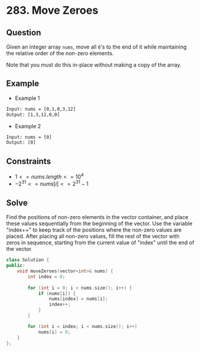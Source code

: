 # 283. Move Zeroes

## Question
Given an integer array `nums`, move all `0`'s to the end of it while maintaining the relative order of the non-zero elements.

Note that you must do this in-place without making a copy of the array.

## Example
* Example 1
```html
Input: nums = [0,1,0,3,12]
Output: [1,3,12,0,0]
```
* Example 2
```html
Input: nums = [0]
Output: [0]
```

## Constraints
* $1 <= nums.length <= 10^4$
* $-2^31 <= nums[i] <= 2^31 - 1$

## Solve
Find the positions of non-zero elements in the vector container, and place these values sequentially from the beginning of the vector. Use the variable "index++" to keep track of the positions where the non-zero values are placed. After placing all non-zero values, fill the rest of the vector with zeros in sequence, starting from the current value of "index" until the end of the vector.

```c++
class Solution {
public:
    void moveZeroes(vector<int>& nums) {
        int index = 0;
        
        for (int i = 0; i < nums.size(); i++) {
            if (nums[i]) {
                nums[index] = nums[i];
                index++;
            }
        }

        for (int i = index; i < nums.size(); i++)
            nums[i] = 0;
    }
};
```
